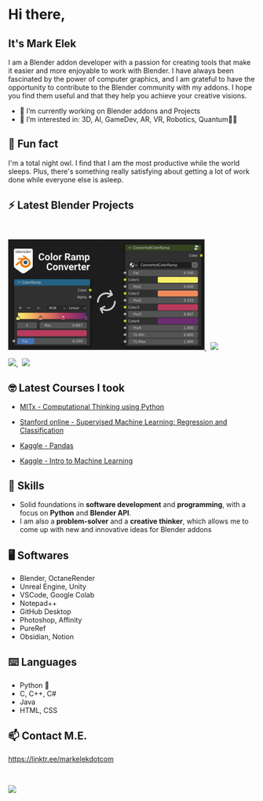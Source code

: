 # Hi there,

<h2>
It's <b>M</b>ark <b>E</b>lek
</h2>

I am a Blender addon developer with a passion for creating tools that make it easier and more enjoyable to work with Blender. I have always been fascinated by the power of computer graphics, and I am grateful to have the opportunity to contribute to the Blender community with my addons. I hope you find them useful and that they help you achieve your creative visions.

- 🔨 I’m currently working on Blender addons and Projects
- 🌌 I’m interested in: 3D, AI, GameDev, AR, VR, Robotics, Quantum🐱‍👤

## 🦉 Fun fact
I'm a total night owl. I find that I am the most productive while the world sleeps. Plus, there's something really satisfying about getting a lot of work done while everyone else is asleep.

## ⚡ Latest Blender Projects

<br>

<p align="left">
<a href="https://github.com/markelekdotcom/color-ramp-converter">
<img src="https://github.com/markelekdotcom/color-ramp-converter/blob/main/docs/images/colorrampconverter_index.png?raw=true" width="400" >
</a>
&nbsp;
<a href="https://github.com/markelekdotcom/3d-pixels">
<img src="https://github.com/markelekdotcom/3d-pixels/blob/main/docs/images/3dpixels_index.png?raw=true" width="400" >
</a>
</p>
<p align="left">
<a href="https://github.com/markelekdotcom/color-ramp-converter">
<img src="https://github-readme-stats.vercel.app/api/pin/?username=markelekdotcom&repo=color-ramp-converter&theme=dark" width="400"/>
</a>
&nbsp;
<a href="https://github.com/markelekdotcom/3d-pixels">
  <img src="https://github-readme-stats.vercel.app/api/pin/?username=markelekdotcom&repo=3d-pixels&theme=dark" width="400"/>
</a>
</p>

## 🤓 Latest Courses I took

- [MITx - Computational Thinking using Python](https://credentials.edx.org/credentials/d6d15305a55d4633ae3bab8282f2eea1/)

- [Stanford online - Supervised Machine Learning: Regression and Classification](https://www.coursera.org/account/accomplishments/certificate/6XDL3UMWD8GD)

- [Kaggle - Pandas](https://www.kaggle.com/learn/certification/markelek/pandas)

- [Kaggle - Intro to Machine Learning](https://www.kaggle.com/learn/certification/markelek/intro-to-machine-learning)

## 🧰 Skills

- Solid foundations in **software development** and **programming**, with a focus on **Python** and **Blender API**.
- I am also a **problem-solver** and a **creative thinker**, which allows me to come up with new and innovative ideas for Blender addons

## 🖥️ Softwares

- Blender, OctaneRender
- Unreal Engine, Unity
- VSCode, Google Colab
- Notepad++
- GitHub Desktop
- Photoshop, Affinity
- PureRef
- Obsidian, Notion

## ⌨️ Languages

- Python 🚀
- C, C++, C#
- Java
- HTML, CSS

## 📫 Contact M.E.
https://linktr.ee/markelekdotcom

<br>
<p align="left">
<a href="https://github.com/markelekdotcom?tab=repositories">
  <img align="left" src="https://github-readme-stats.vercel.app/api?username=markelekdotcom&show_icons=true&count_private=true&hide=prs,contribs&card_width=400&theme=dark" width="400"/>
</a>
</p>
